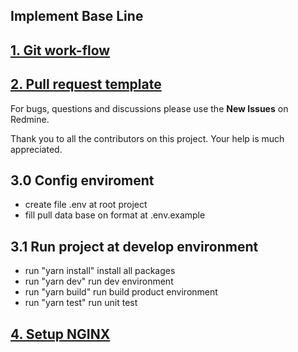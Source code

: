 ## Implement Base Line

## [1. Git work-flow](GITFLOW_MODEL.md)

## [2. Pull request template](PULL_REQUEST_TEMPLATE.md)

For bugs, questions and discussions please use the **New Issues** on Redmine.

Thank you to all the contributors on this project. Your help is much appreciated.

## 3.0 Config enviroment

- create file .env at root project
- fill pull data base on format at .env.example

## 3.1 Run project at develop environment

- run "yarn install" install all packages
- run "yarn dev" run dev environment
- run "yarn build" run build product environment
- run "yarn test" run unit test

## [4. Setup NGINX](NGINX_SETUP.md)
